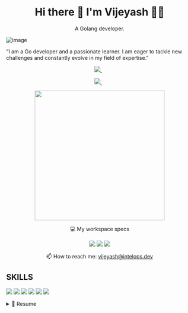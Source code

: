
<h1 align='center'>
  Hi there 👋 I'm Vijeyash 👨‍💻
</h1>

<p align='center'>
  A Golang developer.
</p>


![image](https://opengeekslab.com/wp-content/uploads/2019/11/How-to-Reduce-Time-to-Market-with-DevOps-Engineer.png)



“I am a Go developer and a passionate learner. I am eager to tackle new challenges and constantly evolve in my field of expertise.”
<p align='center'>
  
  <a href="https://www.linkedin.com/in/vijeyash-a-bbb466275/">
    <img src="https://img.shields.io/badge/linkedin-%230077B5.svg?&style=for-the-badge&logo=linkedin&logoColor=white" />
  </a>&nbsp;&nbsp;
  
</p>
<p align='center'>
  <a href="https://wa.me/918489635967">
    <img src="https://img.shields.io/badge/WhatsApp-25D366?style=for-the-badge&logo=whatsapp&logoColor=white" />
  </a>&nbsp;&nbsp;
</p>
<p align='center'>
  <a href="#"><img src="https://github-readme-stats.vercel.app/api?username=vijeyash1&show_icons=true&count_private=true&theme=dark" width="350"></a>
</p>

<p align='center'>
  💻 My workspace specs<br/><br/>
  <img src="https://img.shields.io/badge/macOS-000000?logo=apple&logoColor=white" />
  <img src="https://img.shields.io/badge/RAM-16GB-%230071C5.svg?&style=for-the-badge&logoColor=white" />
  <img src="https://img.shields.io/badge/Apple-M2-%999999.svg?&style=for-the-badge&logo=apple&logoColor=white" />
</p>

<p align='center'>
  📫 How to reach me: <a href='mailto:vijeyash@intelops.dev'>vijeyash@intelops.dev</a>
</p>

## SKILLS 

<img src="https://img.shields.io/badge/Docker-2CA5E0?style=for-the-badge&logo=docker&logoColor=white" /> <img src="https://img.shields.io/badge/Helm-0F1689?style=for-the-badge&logo=Helm&labelColor=0F1689" /> <img src="https://img.shields.io/badge/kubernetes-326ce5.svg?&style=for-the-badge&logo=kubernetes&logoColor=white" /> <img src="https://img.shields.io/badge/Linux-FCC624?style=for-the-badge&logo=linux&logoColor=black" /> <img src="https://img.shields.io/badge/GitHub_Actions-2088FF?style=for-the-badge&logo=github-actions&logoColor=white" /> <img src="https://img.shields.io/badge/Go-00ADD8?style=for-the-badge&logo=go&logoColor=white" />

<details>
  <summary>📃 Resume</summary>

## Skills

**Programming Languages**
- Golang
- React
- SQL

**Tools and Technologies**
- Docker
- Kubernetes

**Operating Systems**
- macOS (M2 chip, 16GB RAM)
  
